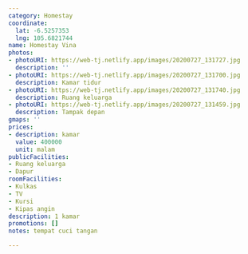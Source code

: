 ```yaml
---
category: Homestay
coordinate:
  lat: -6.5257353
  lng: 105.6821744
name: Homestay Vina
photos:
- photoURI: https://web-tj.netlify.app/images/20200727_131727.jpg
  description: ''
- photoURI: https://web-tj.netlify.app/images/20200727_131700.jpg
  description: Kamar tidur
- photoURI: https://web-tj.netlify.app/images/20200727_131740.jpg
  description: Ruang keluarga
- photoURI: https://web-tj.netlify.app/images/20200727_131459.jpg
  description: Tampak depan
gmaps: ''
prices:
- description: kamar
  value: 400000
  unit: malam
publicFacilities:
- Ruang keluarga
- Dapur
roomFacilities:
- Kulkas
- TV
- Kursi
- Kipas angin
description: 1 kamar
promotions: []
notes: tempat cuci tangan

---
```

